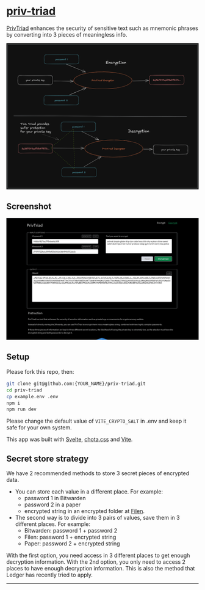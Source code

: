 # [priv-triad](https://priv-triad.pages.dev)

[PrivTriad](https://priv-triad.pages.dev) enhances the security of sensitive text such as mnemonic phrases by converting into 3 pieces of meaningless info.

![](public/img/PrivTriad-Diagram.png)

## Screenshot

![](public/img/PrivTriad-Screenshot.png)


## Setup

Please fork this repo, then:

```sh
git clone git@github.com:{YOUR_NAME}/priv-triad.git
cd priv-triad
cp example.env .env
npm i
npm run dev
```

Please change the default value of `VITE_CRYPTO_SALT` in .env and keep it safe for your own system.

This app was built with [Svelte](https://svelte.dev/), [chota.css](https://jenil.github.io/chota/) and [Vite](https://vitejs.dev/).

## Secret store strategy

We have 2 recommended methods to store 3 secret pieces of encrypted data.

- You can store each value in a different place. For example:
  - password 1 in Bitwarden
  - password 2 in a paper
  - encrypted string in an encrypted folder at [Filen](https://filen.io/r/e7758fe5b033ed143e73a3cbafa3ff2f). 
- The second way is to divide into 3 pairs of values, save them in 3 different places. For example:
  - Bitwarden: password 1 + password 2
  - Filen: password 1 + encrypted string
  - Paper: password 2 + encrypted string

With the first option, you need access in 3 different places to get enough decryption information.
With the 2nd option, you only need to access 2 places to have enough decryption information. This is also the method that Ledger has recently tried to apply.

---
